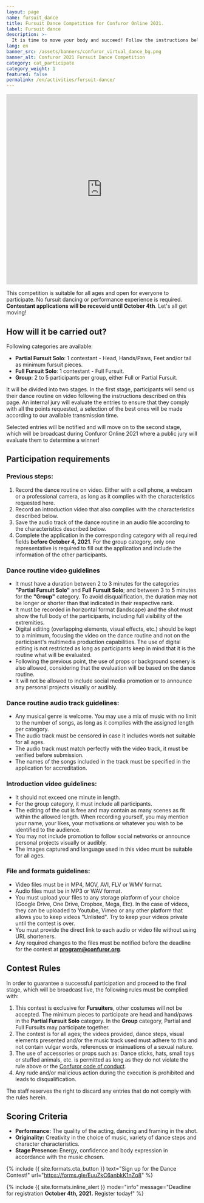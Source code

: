 ```yaml
---
layout: page
name: fursuit_dance
title: Fursuit Dance Competition for Confuror Online 2021.
label: Fursuit dance
description: >-
  It is time to move your body and succeed! Follow the instructions below and send your video to participate.
lang: en
banner_src: /assets/banners/confuror_virtual_dance_bg.png
banner_alt: Confuror 2021 Fursuit Dance Competition
category: cat_participate
category_weight: 1
featured: false
permalink: /en/activities/fursuit-dance/
---
```


<div class="container-overflow">
<iframe src="https://www.youtube.com/embed/oU3F26dtuBM" frameborder="0" allow="accelerometer; autoplay; clipboard-write; encrypted-media; gyroscope; picture-in-picture" allowfullscreen style="width: 100%; height: 500px;"></iframe>
</div>

This competition is suitable for all ages and open for everyone to participate. No fursuit dancing or performance experience is required. **Contestant applications will be receveid until October 4th**. Let's all get moving!

## How will it be carried out?

Following categories are available:
- **Partial Fursuit Solo**: 1 contestant - Head, Hands/Paws, Feet and/or tail as minimum fursuit pieces.
- **Full Fursuit Solo**: 1 contestant - Full Fursuit.
- **Group**: 2 to 5 participants per group, either Full or Partial Fursuit.

It will be divided into two stages. In the first stage, participants will send us their dance routine on video following the instructions described on this page. An internal jury will evaluate the entries to ensure that they comply with all the points requested, a selection of the best ones will be made according to our available transmission time.

Selected entries will be notified and will move on to the second stage, which will be broadcast during Confuror Online 2021 where a public jury will evaluate them to determine a winner!


## Participation requirements

### Previous steps:
1. Record the dance routine on video. Either with a cell phone, a webcam or a professional camera, as long as it complies with the characteristics requested here.
2. Record an introduction video that also complies with the characteristics described below.
3. Save the audio track of the dance routine in an audio file according to the characteristics described below.
4. Complete the application in the corresponding category with all required fields **before October 4, 2021**. For the group category, only one representative is required to fill out the application and include the information of the other participants.

### Dance routine video guidelines
- It must have a duration between 2 to 3 minutes for the categories **"Partial Fursuit Solo"** and **Full Fursuit Solo**; and between 3 to 5 minutes for the **"Group"** category. To avoid disqualification, the duration may not be longer or shorter than that indicated in their respective rank.
- It must be recorded in horizontal format (landscape) and the shot must show the full body of the participants, including full visibility of the extremities.
- Digital editing (overlapping elements, visual effects, etc.) should be kept to a minimum, focusing the video on the dance routine and not on the participant's multimedia production capabilities. The use of digital editing is not restricted as long as participants keep in mind that it is the routine what will be evaluated.
- Following the previous point, the use of props or background scenery is also allowed, considering that the evaluation will be based on the dance routine.
- It will not be allowed to include social media promotion or to announce any personal projects visually or audibly.

### Dance routine audio track guidelines:
- Any musical genre is welcome. You may use a mix of music with no limit to the number of songs, as long as it complies with the assigned length per category.
- The audio track must be censored in case it includes words not suitable for all ages.
- The audio track must match perfectly with the video track, it must be verified before submission.
- The names of the songs included in the track must be specified in the application for accreditation.

### Introduction video guidelines:
- It should not exceed one minute in length.
- For the group category, it must include all participants.
- The editing of the cut is free and may contain as many scenes as fit within the allowed length. When recording yourself, you may mention your name, your likes, your motivations or whatever you wish to be identified to the audience.
- You may not include promotion to follow social networks or announce personal projects visually or audibly.
- The images captured and language used in this video must be suitable for all ages.

### File and formats guidelines:
- Video files must be in MP4, MOV, AVI, FLV or WMV format.
- Audio files must be in MP3 or WAV format.
- You must upload your files to any storage platform of your choice (Google Drive, One Drive, Dropbox, Mega, Etc). In the case of videos, they can be uploaded to Youtube, Vimeo or any other platform that allows you to keep videos "Unlisted". Try to keep your videos private until the contest is over.
- You must provide the direct link to each audio or video file without using URL shorteners.
- Any required changes to the files must be notified before the deadline for the contest at **program@confuror.org**.


## Contest Rules
In order to guarantee a successful participation and proceed to the final stage, which will be broadcast live, the following rules must be complied with:

1. This contest is exclusive for **Fursuiters**, other costumes will not be accepted.  The minimum pieces to participate are head and hand/paws in the **Partial Fursuit Solo** category. In the **Group** category, Partial and Full Fursuits may participate together.
2. The contest is for all ages; the videos provided, dance steps, visual elements presented and/or the music track used must adhere to this and not contain vulgar words, references or insinuations of a sexual nature.
3. The use of accessories or props such as: Dance sticks, hats, small toys or stuffed animals, etc. is permitted as long as they do not violate the rule above or the [Confuror code of conduct]('/en/code_of_conduct/').
4. Any rude and/or malicious action during the execution is prohibited and leads to disqualification.

The staff reserves the right to discard any entries that do not comply with the rules herein.


## Scoring Criteria
- **Performance:** The quality of the acting, dancing and framing in the shot.
- **Originality:** Creativity in the choice of music, variety of dance steps and character characteristics.
- **Stage Presence:** Energy, confidence and body expression in accordance with the music chosen.

{%
  include {{ site.formats.cta_button }}
  text="Sign up for the Dance Contest!"
  url="https://forms.gle/EuuZkC6anbkK1nZo8"
%}

{%
    include {{ site.formats.inline_alert }}
    mode="info"
    message="Deadline for registration <strong>October 4th, 2021.</strong> Register today!"
%}